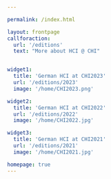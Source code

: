 ```yaml
---

permalink: /index.html

layout: frontpage
callforaction:
  url: '/editions'
  text: "More about HCI @ CHI"


widget1:
  title: 'German HCI at CHI2023'
  url: '/editions/2023'
  image: '/home/CHI2023.png'

widget2:
  title: 'German HCI at CHI2022'
  url: '/editions/2022'
  image: '/home/CHI2022.jpg'

widget3:
  title: 'German HCI at CHI2021'
  url: '/editions/2021'
  image: '/home/CHI2021.jpg'

homepage: true 
---
```


<!-- <div class="row" style="padding-top:4rem;">
  <div class=" medium-6 columns">
    <img src="{{ site.url }}{{ site.baseurl }}/assets/img/logo.svg" style="max-width:auto; height: 300px;"/>
  </div>
  <div class=" medium-6 columns">
    <p>The German research community in the area of Human-Computer Interaction (HCI) is highly lively and manifold. The German HCI provides a platform for the fascinating research, the aspirating labs, and the exciting events of this community. Our roots lie in the organization of the German HCI events at the ACM CHI conference, where we invite attendees to join us for discussing and exchanging the latest HCI research in a relaxed atmosphere. In addition, we also started to support further community events within the German HCI community.</p>
  </div>
</div> -->